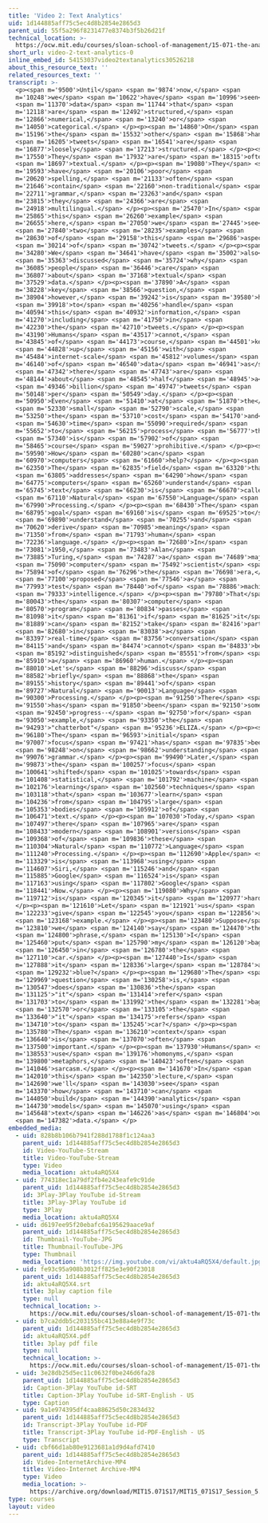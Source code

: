 ```yaml
---
title: 'Video 2: Text Analytics'
uid: 1d144885aff75c5ec4d8b2854e2865d3
parent_uid: 55f5a296f8231477e8374b3f5b26d21f
technical_location: >-
  https://ocw.mit.edu/courses/sloan-school-of-management/15-071-the-analytics-edge-spring-2017/text-analytics/turning-tweets-into-knowledge-an-introduction-to-text-analytics/video-2-text-analytics/video-2-text-analytics-0
short_url: video-2-text-analytics-0
inline_embed_id: 54153037video2textanalytics30526218
about_this_resource_text: ''
related_resources_text: ''
transcript: >-
  <p><span m='9500'>Until</span> <span m='9874'>now,</span> <span
  m='10248'>we</span> <span m='10622'>have</span> <span m='10996'>seen</span>
  <span m='11370'>data</span> <span m='11744'>that</span> <span
  m='12118'>are</span> <span m='12492'>structured,</span> <span
  m='12866'>numerical,</span> <span m='13240'>or</span> <span
  m='14050'>categorical.</span> </p><p><span m='14860'>On</span> <span
  m='15196'>the</span> <span m='15532'>other</span> <span m='15868'>hand,</span>
  <span m='16205'>tweets</span> <span m='16541'>are</span> <span
  m='16877'>loosely</span> <span m='17213'>structured.</span> </p><p><span
  m='17550'>They</span> <span m='17932'>are</span> <span m='18315'>often</span>
  <span m='18697'>textual.</span> </p><p><span m='19080'>They</span> <span
  m='19593'>have</span> <span m='20106'>poor</span> <span
  m='20620'>spelling,</span> <span m='21133'>often</span> <span
  m='21646'>contain</span> <span m='22160'>non-traditional</span> <span
  m='22711'>grammar,</span> <span m='23263'>and</span> <span
  m='23815'>they</span> <span m='24366'>are</span> <span
  m='24918'>multilingual.</span> </p><p><span m='25470'>In</span> <span
  m='25865'>this</span> <span m='26260'>example</span> <span
  m='26655'>here,</span> <span m='27050'>we</span> <span m='27445'>see</span>
  <span m='27840'>two</span> <span m='28235'>examples</span> <span
  m='28630'>of</span> <span m='29158'>this</span> <span m='29686'>aspect</span>
  <span m='30214'>of</span> <span m='30742'>tweets.</span> </p><p><span
  m='34280'>We</span> <span m='34641'>have</span> <span m='35002'>also</span>
  <span m='35363'>discussed</span> <span m='35724'>why</span> <span
  m='36085'>people</span> <span m='36446'>care</span> <span
  m='36807'>about</span> <span m='37168'>textual</span> <span
  m='37529'>data.</span> </p><p><span m='37890'>A</span> <span
  m='38228'>key</span> <span m='38566'>question,</span> <span
  m='38904'>however,</span> <span m='39242'>is</span> <span m='39580'>how</span>
  <span m='39918'>to</span> <span m='40256'>handle</span> <span
  m='40594'>this</span> <span m='40932'>information,</span> <span
  m='41270'>including</span> <span m='41750'>in</span> <span
  m='42230'>the</span> <span m='42710'>tweets.</span> </p><p><span
  m='43190'>Humans</span> <span m='43517'>cannot,</span> <span
  m='43845'>of</span> <span m='44173'>course,</span> <span m='44501'>keep</span>
  <span m='44828'>up</span> <span m='45156'>with</span> <span
  m='45484'>internet-scale</span> <span m='45812'>volumes</span> <span
  m='46140'>of</span> <span m='46540'>data</span> <span m='46941'>as</span>
  <span m='47342'>there</span> <span m='47743'>are</span> <span
  m='48144'>about</span> <span m='48545'>half</span> <span m='48945'>a</span>
  <span m='49346'>billion</span> <span m='49747'>tweets</span> <span
  m='50148'>per</span> <span m='50549'>day.</span> </p><p><span
  m='50950'>Even</span> <span m='51410'>at</span> <span m='51870'>the</span>
  <span m='52330'>small</span> <span m='52790'>scale,</span> <span
  m='53250'>the</span> <span m='53710'>cost</span> <span m='54170'>and</span>
  <span m='54630'>time</span> <span m='55090'>required</span> <span
  m='55652'>to</span> <span m='56215'>process</span> <span m='56777'>this</span>
  <span m='57340'>is</span> <span m='57902'>of</span> <span
  m='58465'>course</span> <span m='59027'>prohibitive.</span> </p><p><span
  m='59590'>How</span> <span m='60280'>can</span> <span
  m='60970'>computers</span> <span m='61660'>help?</span> </p><p><span
  m='62350'>The</span> <span m='62835'>field</span> <span m='63320'>that</span>
  <span m='63805'>addresses</span> <span m='64290'>how</span> <span
  m='64775'>computers</span> <span m='65260'>understand</span> <span
  m='65745'>text</span> <span m='66230'>is</span> <span m='66670'>called</span>
  <span m='67110'>Natural</span> <span m='67550'>Language</span> <span
  m='67990'>Processing.</span> </p><p><span m='68430'>The</span> <span
  m='68795'>goal</span> <span m='69160'>is</span> <span m='69525'>to</span>
  <span m='69890'>understand</span> <span m='70255'>and</span> <span
  m='70620'>derive</span> <span m='70985'>meaning</span> <span
  m='71350'>from</span> <span m='71793'>human</span> <span
  m='72236'>language.</span> </p><p><span m='72680'>In</span> <span
  m='73081'>1950,</span> <span m='73483'>Alan</span> <span
  m='73885'>Turing,</span> <span m='74287'>a</span> <span m='74689'>major</span>
  <span m='75090'>computer</span> <span m='75492'>scientist</span> <span
  m='75894'>of</span> <span m='76296'>the</span> <span m='76698'>era,</span>
  <span m='77100'>proposed</span> <span m='77546'>a</span> <span
  m='77993'>test</span> <span m='78440'>of</span> <span m='78886'>machine</span>
  <span m='79333'>intelligence.</span> </p><p><span m='79780'>That</span> <span
  m='80043'>the</span> <span m='80307'>computer</span> <span
  m='80570'>program</span> <span m='80834'>passes</span> <span
  m='81098'>it</span> <span m='81361'>if</span> <span m='81625'>it</span> <span
  m='81889'>can</span> <span m='82152'>take</span> <span m='82416'>part</span>
  <span m='82680'>in</span> <span m='83038'>a</span> <span
  m='83397'>real-time</span> <span m='83756'>conversation</span> <span
  m='84115'>and</span> <span m='84474'>cannot</span> <span m='84833'>be</span>
  <span m='85192'>distinguished</span> <span m='85551'>from</span> <span
  m='85910'>a</span> <span m='86960'>human.</span> </p><p><span
  m='88010'>Let's</span> <span m='88296'>discuss</span> <span
  m='88582'>briefly</span> <span m='88868'>the</span> <span
  m='89155'>history</span> <span m='89441'>of</span> <span
  m='89727'>Natural</span> <span m='90013'>Language</span> <span
  m='90300'>Processing.</span> </p><p><span m='91250'>There</span> <span
  m='91550'>has</span> <span m='91850'>been</span> <span m='92150'>some</span>
  <span m='92450'>progress--</span> <span m='92750'>for</span> <span
  m='93050'>example,</span> <span m='93350'>the</span> <span
  m='94293'>"chatterbot"</span> <span m='95236'>ELIZA.</span> </p><p><span
  m='96180'>The</span> <span m='96593'>initial</span> <span
  m='97007'>focus</span> <span m='97421'>has</span> <span m='97835'>been</span>
  <span m='98248'>on</span> <span m='98662'>understanding</span> <span
  m='99076'>grammar.</span> </p><p><span m='99490'>Later,</span> <span
  m='99873'>the</span> <span m='100257'>focus</span> <span
  m='100641'>shifted</span> <span m='101025'>towards</span> <span
  m='101408'>statistical,</span> <span m='101792'>machine</span> <span
  m='102176'>learning</span> <span m='102560'>techniques</span> <span
  m='103118'>that</span> <span m='103677'>learn</span> <span
  m='104236'>from</span> <span m='104795'>large</span> <span
  m='105353'>bodies</span> <span m='105912'>of</span> <span
  m='106471'>text.</span> </p><p><span m='107030'>Today,</span> <span
  m='107497'>there</span> <span m='107965'>are</span> <span
  m='108433'>modern</span> <span m='108901'>versions</span> <span
  m='109368'>of</span> <span m='109836'>these</span> <span
  m='110304'>Natural</span> <span m='110772'>Language</span> <span
  m='111240'>Processing.</span> </p><p><span m='112690'>Apple</span> <span
  m='113329'>is</span> <span m='113968'>using</span> <span
  m='114607'>Siri,</span> <span m='115246'>and</span> <span
  m='115885'>Google</span> <span m='116524'>is</span> <span
  m='117163'>using</span> <span m='117802'>Google</span> <span
  m='118441'>Now.</span> </p><p><span m='119080'>Why</span> <span
  m='119712'>is</span> <span m='120345'>it</span> <span m='120977'>hard?</span>
  </p><p><span m='121610'>Let</span> <span m='121921'>us</span> <span
  m='122233'>give</span> <span m='122545'>you</span> <span m='122856'>an</span>
  <span m='123168'>example.</span> </p><p><span m='123480'>Suppose</span> <span
  m='123810'>we</span> <span m='124140'>say</span> <span m='124470'>the</span>
  <span m='124800'>phrase,</span> <span m='125130'>I</span> <span
  m='125460'>put</span> <span m='125790'>my</span> <span m='126120'>bag</span>
  <span m='126450'>in</span> <span m='126780'>the</span> <span
  m='127110'>car.</span> </p><p><span m='127440'>Is</span> <span
  m='127888'>it</span> <span m='128336'>large</span> <span m='128784'>and</span>
  <span m='129232'>blue?</span> </p><p><span m='129680'>The</span> <span
  m='129969'>question</span> <span m='130258'>is,</span> <span
  m='130547'>does</span> <span m='130836'>the</span> <span
  m='131125'>"it"</span> <span m='131414'>refer</span> <span
  m='131703'>to</span> <span m='131992'>the</span> <span m='132281'>bag</span>
  <span m='132570'>or</span> <span m='133105'>the</span> <span
  m='133640'>"it"</span> <span m='134175'>refers</span> <span
  m='134710'>to</span> <span m='135245'>car?</span> </p><p><span
  m='135780'>The</span> <span m='136210'>context</span> <span
  m='136640'>is</span> <span m='137070'>often</span> <span
  m='137500'>important.</span> </p><p><span m='137930'>Humans</span> <span
  m='138553'>use</span> <span m='139176'>homonyms,</span> <span
  m='139800'>metaphors,</span> <span m='140423'>often</span> <span
  m='141046'>sarcasm.</span> </p><p><span m='141670'>In</span> <span
  m='142010'>this</span> <span m='142350'>lecture,</span> <span
  m='142690'>we'll</span> <span m='143030'>see</span> <span
  m='143370'>how</span> <span m='143710'>can</span> <span
  m='144050'>build</span> <span m='144390'>analytics</span> <span
  m='144730'>models</span> <span m='145070'>using</span> <span
  m='145648'>text</span> <span m='146226'>as</span> <span m='146804'>our</span>
  <span m='147382'>data.</span> </p>
embedded_media:
  - uid: 828b8b106b7941f288d1788f1c124aa3
    parent_uid: 1d144885aff75c5ec4d8b2854e2865d3
    id: Video-YouTube-Stream
    title: Video-YouTube-Stream
    type: Video
    media_location: aktu4aRQ5X4
  - uid: 774318ec1a79df2fb4e243eafe9c91de
    parent_uid: 1d144885aff75c5ec4d8b2854e2865d3
    id: 3Play-3Play YouTube id-Stream
    title: 3Play-3Play YouTube id
    type: 3Play
    media_location: aktu4aRQ5X4
  - uid: d6197ee95f20ebafc6a195629aace9af
    parent_uid: 1d144885aff75c5ec4d8b2854e2865d3
    id: Thumbnail-YouTube-JPG
    title: Thumbnail-YouTube-JPG
    type: Thumbnail
    media_location: 'https://img.youtube.com/vi/aktu4aRQ5X4/default.jpg'
  - uid: fe93c95a908b3012ff825e3e90f23018
    parent_uid: 1d144885aff75c5ec4d8b2854e2865d3
    id: aktu4aRQ5X4.srt
    title: 3play caption file
    type: null
    technical_location: >-
      https://ocw.mit.edu/courses/sloan-school-of-management/15-071-the-analytics-edge-spring-2017/text-analytics/turning-tweets-into-knowledge-an-introduction-to-text-analytics/video-2-text-analytics/video-2-text-analytics-0/aktu4aRQ5X4.srt
  - uid: b7ca2ddb5c203155bc413e88a4e9f73c
    parent_uid: 1d144885aff75c5ec4d8b2854e2865d3
    id: aktu4aRQ5X4.pdf
    title: 3play pdf file
    type: null
    technical_location: >-
      https://ocw.mit.edu/courses/sloan-school-of-management/15-071-the-analytics-edge-spring-2017/text-analytics/turning-tweets-into-knowledge-an-introduction-to-text-analytics/video-2-text-analytics/video-2-text-analytics-0/aktu4aRQ5X4.pdf
  - uid: 3e28db25d5ec11c0632f0be246d6fa28
    parent_uid: 1d144885aff75c5ec4d8b2854e2865d3
    id: Caption-3Play YouTube id-SRT
    title: Caption-3Play YouTube id-SRT-English - US
    type: Caption
  - uid: 9a1e974395df4caa88625d50c2834d32
    parent_uid: 1d144885aff75c5ec4d8b2854e2865d3
    id: Transcript-3Play YouTube id-PDF
    title: Transcript-3Play YouTube id-PDF-English - US
    type: Transcript
  - uid: cbf66d1ab80e9123681a1d9d4afd7410
    parent_uid: 1d144885aff75c5ec4d8b2854e2865d3
    id: Video-InternetArchive-MP4
    title: Video-Internet Archive-MP4
    type: Video
    media_location: >-
      https://archive.org/download/MIT15.071S17/MIT15_071S17_Session_5.2.02_300k.mp4
type: courses
layout: video
---
```

